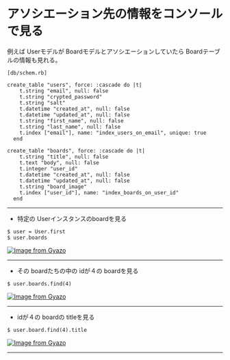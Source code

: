 # アソシエーション先の情報をコンソールで見る
例えば Userモデルが Boardモデルとアソシエーションしていたら Boardテーブルの情報も見れる。
~~~
[db/schem.rb]

create_table "users", force: :cascade do |t|
    t.string "email", null: false
    t.string "crypted_password"
    t.string "salt"
    t.datetime "created_at", null: false
    t.datetime "updated_at", null: false
    t.string "first_name", null: false
    t.string "last_name", null: false
    t.index ["email"], name: "index_users_on_email", unique: true
  end

create_table "boards", force: :cascade do |t|
    t.string "title", null: false
    t.text "body", null: false
    t.integer "user_id"
    t.datetime "created_at", null: false
    t.datetime "updated_at", null: false
    t.string "board_image"
    t.index ["user_id"], name: "index_boards_on_user_id"
  end
~~~
***

- 特定の Userインスタンスのboardを見る
~~~
$ user = User.first
$ user.boards
~~~
[![Image from Gyazo](https://i.gyazo.com/e5e932e961f2837522f06cb5d31052f2.png)](https://gyazo.com/e5e932e961f2837522f06cb5d31052f2)
***

- その boardたちの中の idが４の boardを見る
~~~
$ user.boards.find(4)
~~~
[![Image from Gyazo](https://i.gyazo.com/43b89f18ec20497288a8338c8f653fdc.png)](https://gyazo.com/43b89f18ec20497288a8338c8f653fdc)
***

- idが４の boardの titleを見る
~~~
$ user.board.find(4).title
~~~
[![Image from Gyazo](https://i.gyazo.com/603459bd4228726782b4348e88324ee1.png)](https://gyazo.com/603459bd4228726782b4348e88324ee1)
***

